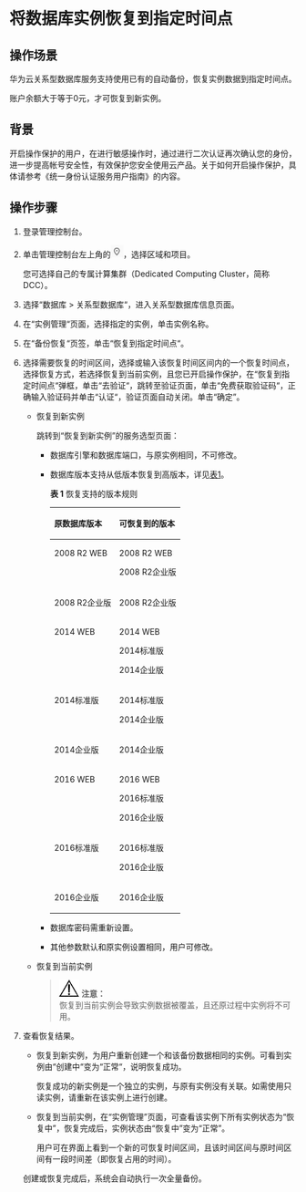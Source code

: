 # 将数据库实例恢复到指定时间点<a name="TOPIC_0142028602"></a>

## 操作场景<a name="section3037032812838"></a>

华为云关系型数据库服务支持使用已有的自动备份，恢复实例数据到指定时间点。

账户余额大于等于0元，才可恢复到新实例。

## 背景<a name="section88314283419"></a>

开启操作保护的用户，在进行敏感操作时，通过进行二次认证再次确认您的身份，进一步提高帐号安全性，有效保护您安全使用云产品。关于如何开启操作保护，具体请参考《统一身份认证服务用户指南》的内容。

## 操作步骤<a name="section116671682181"></a>

1.  登录管理控制台。
2.  单击管理控制台左上角的![](figures/region.png)，选择区域和项目。

    您可选择自己的专属计算集群（Dedicated Computing Cluster，简称DCC）。

3.  选择“数据库  \>  关系型数据库“，进入关系型数据库信息页面。
4.  在“实例管理“页面，选择指定的实例，单击实例名称。
5.  在“备份恢复“页签，单击“恢复到指定时间点“。
6.  选择需要恢复的时间区间，选择或输入该恢复时间区间内的一个恢复时间点，选择恢复方式，若选择恢复到当前实例，且您已开启操作保护，在“恢复到指定时间点“弹框，单击“去验证“，跳转至验证页面，单击“免费获取验证码“，正确输入验证码并单击“认证“，验证页面自动关闭。单击“确定”。
    -   恢复到新实例

        跳转到“恢复到新实例”的服务选型页面：

        -   数据库引擎和数据库端口，与原实例相同，不可修改。
        -   数据库版本支持从低版本恢复到高版本，详见[表1](#table128279260542)。

            **表 1**  恢复支持的版本规则

            <a name="table128279260542"></a>
            <table><thead align="left"><tr id="row1827172618547"><th class="cellrowborder" valign="top" width="50%" id="mcps1.2.3.1.1"><p id="p8827026105418"><a name="p8827026105418"></a><a name="p8827026105418"></a>原数据库版本</p>
            </th>
            <th class="cellrowborder" valign="top" width="50%" id="mcps1.2.3.1.2"><p id="p148277267543"><a name="p148277267543"></a><a name="p148277267543"></a>可恢复到的版本</p>
            </th>
            </tr>
            </thead>
            <tbody><tr id="row1782722614541"><td class="cellrowborder" valign="top" width="50%" headers="mcps1.2.3.1.1 "><p id="p17747114017402"><a name="p17747114017402"></a><a name="p17747114017402"></a>2008 R2 WEB</p>
            </td>
            <td class="cellrowborder" valign="top" width="50%" headers="mcps1.2.3.1.2 "><p id="p151700575920"><a name="p151700575920"></a><a name="p151700575920"></a>2008 R2 WEB</p>
            <p id="p1417345165915"><a name="p1417345165915"></a><a name="p1417345165915"></a>2008 R2企业版 </p>
            </td>
            </tr>
            <tr id="row1682892685419"><td class="cellrowborder" valign="top" width="50%" headers="mcps1.2.3.1.1 "><p id="p99214617595"><a name="p99214617595"></a><a name="p99214617595"></a>2008 R2企业版</p>
            </td>
            <td class="cellrowborder" valign="top" width="50%" headers="mcps1.2.3.1.2 "><p id="p1832711552590"><a name="p1832711552590"></a><a name="p1832711552590"></a>2008 R2企业版 </p>
            </td>
            </tr>
            <tr id="row1032819018581"><td class="cellrowborder" valign="top" width="50%" headers="mcps1.2.3.1.1 "><p id="p20268912154019"><a name="p20268912154019"></a><a name="p20268912154019"></a>2014 WEB</p>
            </td>
            <td class="cellrowborder" valign="top" width="50%" headers="mcps1.2.3.1.2 "><p id="p9761135919595"><a name="p9761135919595"></a><a name="p9761135919595"></a>2014 WEB</p>
            <p id="p1276295955913"><a name="p1276295955913"></a><a name="p1276295955913"></a>2014标准版 </p>
            <p id="p49810551116"><a name="p49810551116"></a><a name="p49810551116"></a>2014企业版 </p>
            </td>
            </tr>
            <tr id="row1855235217576"><td class="cellrowborder" valign="top" width="50%" headers="mcps1.2.3.1.1 "><p id="p3524791705"><a name="p3524791705"></a><a name="p3524791705"></a>2014标准版</p>
            </td>
            <td class="cellrowborder" valign="top" width="50%" headers="mcps1.2.3.1.2 "><p id="p04601614604"><a name="p04601614604"></a><a name="p04601614604"></a>2014标准版 </p>
            <p id="p18460161418010"><a name="p18460161418010"></a><a name="p18460161418010"></a>2014企业版 </p>
            </td>
            </tr>
            <tr id="row2836457115710"><td class="cellrowborder" valign="top" width="50%" headers="mcps1.2.3.1.1 "><p id="p1632317191904"><a name="p1632317191904"></a><a name="p1632317191904"></a>2014企业版</p>
            </td>
            <td class="cellrowborder" valign="top" width="50%" headers="mcps1.2.3.1.2 "><p id="p186343201806"><a name="p186343201806"></a><a name="p186343201806"></a>2014企业版 </p>
            </td>
            </tr>
            <tr id="row89341541575"><td class="cellrowborder" valign="top" width="50%" headers="mcps1.2.3.1.1 "><p id="p16698154683910"><a name="p16698154683910"></a><a name="p16698154683910"></a>2016 WEB</p>
            </td>
            <td class="cellrowborder" valign="top" width="50%" headers="mcps1.2.3.1.2 "><p id="p1292152915012"><a name="p1292152915012"></a><a name="p1292152915012"></a>2016 WEB</p>
            <p id="p59246291304"><a name="p59246291304"></a><a name="p59246291304"></a>2016标准版 </p>
            <p id="p1992415291402"><a name="p1992415291402"></a><a name="p1992415291402"></a>2016企业版 </p>
            </td>
            </tr>
            <tr id="row1882816269549"><td class="cellrowborder" valign="top" width="50%" headers="mcps1.2.3.1.1 "><p id="p1260511426018"><a name="p1260511426018"></a><a name="p1260511426018"></a>2016标准版</p>
            </td>
            <td class="cellrowborder" valign="top" width="50%" headers="mcps1.2.3.1.2 "><p id="p06405436014"><a name="p06405436014"></a><a name="p06405436014"></a>2016标准版</p>
            <p id="p1464110430017"><a name="p1464110430017"></a><a name="p1464110430017"></a>2016企业版 </p>
            </td>
            </tr>
            <tr id="row3427249175712"><td class="cellrowborder" valign="top" width="50%" headers="mcps1.2.3.1.1 "><p id="p14654175019014"><a name="p14654175019014"></a><a name="p14654175019014"></a>2016企业版</p>
            </td>
            <td class="cellrowborder" valign="top" width="50%" headers="mcps1.2.3.1.2 "><p id="p77341511808"><a name="p77341511808"></a><a name="p77341511808"></a>2016企业版 </p>
            </td>
            </tr>
            </tbody>
            </table>

        -   数据库密码需重新设置。
        -   其他参数默认和原实例设置相同，用户可修改。

    -   恢复到当前实例

        >![](public_sys-resources/icon-notice.gif) **注意：**   
        >恢复到当前实例会导致实例数据被覆盖，且还原过程中实例将不可用。  


7.  查看恢复结果。

    -   恢复到新实例，为用户重新创建一个和该备份数据相同的实例。可看到实例由“创建中“变为“正常“，说明恢复成功。

        恢复成功的新实例是一个独立的实例，与原有实例没有关联。如需使用只读实例，请重新在该实例上进行创建。

    -   恢复到当前实例，在“实例管理”页面，可查看该实例下所有实例状态为“恢复中”，恢复完成后，实例状态由“恢复中”变为“正常”。

        用户可在界面上看到一个新的可恢复时间区间，且该时间区间与原时间区间有一段时间差（即恢复占用的时间）。


    创建或恢复完成后，系统会自动执行一次全量备份。



